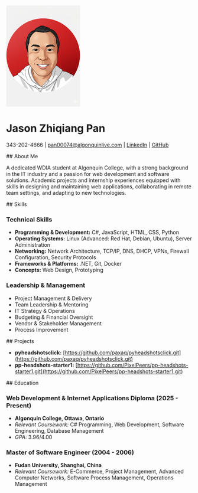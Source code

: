 <div data-aos="fade-down">
<img src="assets/avatar.png" alt="Jason Zhiqiang Pan" width="200"/>
</div>

# Jason Zhiqiang Pan
343-202-4666 | pan00074@algonquinlive.com | [LinkedIn](https://www.linkedin.com/in/paxaq/) | [GitHub](https://paxaq.github.io/)

<div data-aos="fade-up">
## About Me

A dedicated WDIA student at Algonquin College, with a strong background in the IT industry and a passion for web development and software solutions. Academic projects and internship experiences equipped with skills in designing and maintaining web applications, collaborating in remote team settings, and adapting to new technologies.
</div>

<div data-aos="fade-up">
## Skills

### Technical Skills
*   **Programming & Development:** C#, JavaScript, HTML, CSS, Python
*   **Operating Systems:** Linux (Advanced: Red Hat, Debian, Ubuntu), Server Administration
*   **Networking:** Network Architecture, TCP/IP, DNS, DHCP, VPNs, Firewall Configuration, Security Protocols
*   **Frameworks & Platforms:** .NET, Git, Docker
*   **Concepts:** Web Design, Prototyping

### Leadership & Management
*   Project Management & Delivery
*   Team Leadership & Mentoring
*   IT Strategy & Operations
*   Budgeting & Financial Oversight
*   Vendor & Stakeholder Management
*   Process Improvement
</div>

<div data-aos="fade-up">
## Projects

*   **pyheadshotsclick:** [https://github.com/paxaq/pyheadshotsclick.git](https://github.com/paxaq/pyheadshotsclick.git)
*   **pp-headshots-starter1:** [https://github.com/PixelPeers/pp-headshots-starter1.git](https://github.com/PixelPeers/pp-headshots-starter1.git)
</div>

<div data-aos="fade-up">
## Education

### Web Development & Internet Applications Diploma (2025 - Present)
*   **Algonquin College, Ottawa, Ontario**
*   *Relevant Coursework:* C# Programming, Web Development, Software Engineering, Database Management
*   *GPA:* 3.96/4.00

### Master of Software Engineer (2004 - 2006)
*   **Fudan University, Shanghai, China**
*   *Relevant Coursework:* E-Commerce, Project Management, Advanced Computer Networks, Software Process Management, Operations Management
</div>

<script src="https://unpkg.com/aos@next/dist/aos.js"></script>
<script>
  AOS.init();
</script>
